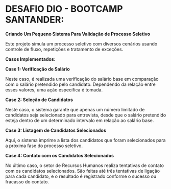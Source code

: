 # DESAFIO DIO - BOOTCAMP SANTANDER:
**Criando Um Pequeno Sistema Para Validação de Processo Seletivo** 

Este projeto simula um processo seletivo com diversos cenários usando controle de fluxo, repetições e tratamento de exceções.

**Casos Implementados:**

**Case 1: Verificação de Salário**

Neste caso, é realizada uma verificação do salário base em comparação com o salário pretendido pelo candidato. Dependendo da relação entre esses valores, uma ação específica é tomada.

**Case 2: Seleção de Candidatos**

Neste caso, o sistema garante que apenas um número limitado de candidatos seja selecionado para entrevista, desde que o salário pretendido esteja dentro de um determinado intervalo em relação ao salário base.

**Case 3: Listagem de Candidatos Selecionados**

Aqui, o sistema imprime a lista dos candidatos que foram selecionados para a próxima fase do processo seletivo.

**Case 4: Contato com os Candidatos Selecionados**

No último caso, o setor de Recursos Humanos realiza tentativas de contato com os candidatos selecionados. 
São feitas até três tentativas de ligação para cada candidato, e o resultado é registrado conforme o sucesso ou fracasso do contato.
